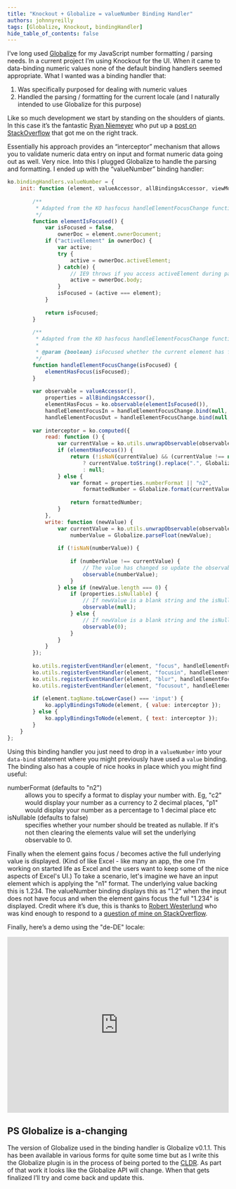 ```yaml
---
title: "Knockout + Globalize = valueNumber Binding Handler"
authors: johnnyreilly
tags: [Globalize, Knockout, bindingHandler]
hide_table_of_contents: false
---
```

I’ve long used [Globalize](https://github.com/jquery/globalize/) for my JavaScript number formatting / parsing needs. In a current project I’m using Knockout for the UI. When it came to data-binding numeric values none of the default binding handlers seemed appropriate. What I wanted was a binding handler that:

 1. Was specifically purposed for dealing with numeric values
2. Handled the parsing / formatting for the current locale (and I naturally intended to use Globalize for this purpose)



Like so much development we start by standing on the shoulders of giants. In this case it’s the fantastic [Ryan Niemeyer](https://twitter.com/RPNiemeyer) who put up a [post on StackOverflow](http://stackoverflow.com/a/12647270/761388) that got me on the right track.

Essentially his approach provides an “interceptor” mechanism that allows you to validate numeric data entry on input and format numeric data going out as well. Very nice. Into this I plugged Globalize to handle the parsing and formatting. I ended up with the “valueNumber” binding handler:

```js
ko.bindingHandlers.valueNumber = {
    init: function (element, valueAccessor, allBindingsAccessor, viewModel, bindingContext) {
 
        /**
         * Adapted from the KO hasfocus handleElementFocusChange function
         */ 
        function elementIsFocused() {
            var isFocused = false,
                ownerDoc = element.ownerDocument;
            if ("activeElement" in ownerDoc) {
                var active;
                try {
                    active = ownerDoc.activeElement;
                } catch(e) {
                    // IE9 throws if you access activeElement during page load
                    active = ownerDoc.body;
                }
                isFocused = (active === element);
            }
 
            return isFocused;
        }
 
        /**
         * Adapted from the KO hasfocus handleElementFocusChange function
         *
         * @param {boolean} isFocused whether the current element has focus
         */
        function handleElementFocusChange(isFocused) {
            elementHasFocus(isFocused);
        }
 
        var observable = valueAccessor(),
            properties = allBindingsAccessor(),
            elementHasFocus = ko.observable(elementIsFocused()),
            handleElementFocusIn = handleElementFocusChange.bind(null, true),
            handleElementFocusOut = handleElementFocusChange.bind(null, false);
 
        var interceptor = ko.computed({
            read: function () {
                var currentValue = ko.utils.unwrapObservable(observable);
                if (elementHasFocus()) {
                    return (!isNaN(currentValue) && (currentValue !== null) && (currentValue !== undefined))
                        ? currentValue.toString().replace(".", Globalize.findClosestCulture().numberFormat["."]) // Displays correct decimal separator for the current culture (so de-DE would format 1.234 as "1,234")
                        : null;
                } else {
                    var format = properties.numberFormat || "n2",
                        formattedNumber = Globalize.format(currentValue, format);
 
                    return formattedNumber;
                }
            },
            write: function (newValue) {
                var currentValue = ko.utils.unwrapObservable(observable),
                    numberValue = Globalize.parseFloat(newValue);
                
                if (!isNaN(numberValue)) {
                    
                    if (numberValue !== currentValue) {
                        // The value has changed so update the observable
                        observable(numberValue);
                    }
                } else if (newValue.length === 0) {
                    if (properties.isNullable) {
                        // If newValue is a blank string and the isNullable property has been set then nullify the observable
                        observable(null);
                    } else {
                        // If newValue is a blank string and the isNullable property has not been set then set the observable to 0
                        observable(0);
                    }
                }
            }
        });
        
        ko.utils.registerEventHandler(element, "focus", handleElementFocusIn);
        ko.utils.registerEventHandler(element, "focusin", handleElementFocusIn); // For IE
        ko.utils.registerEventHandler(element, "blur", handleElementFocusOut);
        ko.utils.registerEventHandler(element, "focusout", handleElementFocusOut); // For IE
 
        if (element.tagName.toLowerCase() === 'input') {
            ko.applyBindingsToNode(element, { value: interceptor });
        } else {
            ko.applyBindingsToNode(element, { text: interceptor });
        }
    }
};
```

Using this binding handler you just need to drop in a `valueNumber` into your `data-bind` statement where you might previously have used a `value` binding. The binding also has a couple of nice hooks in place which you might find useful:

<dl><dt>numberFormat (defaults to "n2")</dt><dd>allows you to specify a format to display your number with. Eg, "c2" would display your number as a currency to 2 decimal places, "p1" would display your number as a percentage to 1 decimal place etc</dd><dt>isNullable (defaults to false)</dt><dd>specifies whether your number should be treated as nullable. If it's not then clearing the elements value will set the underlying observable to 0.</dd></dl>

Finally when the element gains focus / becomes active the full underlying value is displayed. (Kind of like Excel - like many an app, the one I'm working on started life as Excel and the users want to keep some of the nice aspects of Excel's UI.) To take a scenario, let's imagine we have an input element which is applying the "n1" format. The underlying value backing this is 1.234. The valueNumber binding displays this as "1.2" when the input does not have focus and when the element gains focus the full "1.234" is displayed. Credit where it’s due, this is thanks to [Robert Westerlund](http://stackoverflow.com/users/1105996/robert-westerlund) who was kind enough to respond to a [question of mine on StackOverflow](http://stackoverflow.com/a/22313546/761388).

Finally, here’s a demo using the "de-DE" locale:

<iframe width="100%" height="400" src="http://jsfiddle.net/johnny_reilly/jRt3k/embedded/result,js,html" allowFullScreen="allowFullScreen" frameBorder="0"></iframe>

## PS Globalize is a-changing

The version of Globalize used in the binding handler is Globalize v0.1.1. This has been available in various forms for quite some time but as I write this the Globalize plugin is in the process of being ported to the [CLDR](http://cldr.unicode.org/). As part of that work it looks like the Globalize API will change. When that gets finalized I’ll try and come back and update this.


